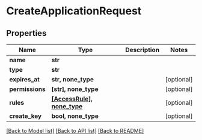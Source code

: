 # CreateApplicationRequest


## Properties
Name | Type | Description | Notes
------------ | ------------- | ------------- | -------------
**name** | **str** |  | 
**type** | **str** |  | 
**expires_at** | **str, none_type** |  | [optional] 
**permissions** | **[str], none_type** |  | [optional] 
**rules** | [**[AccessRule], none_type**](AccessRule.md) |  | [optional] 
**create_key** | **bool, none_type** |  | [optional] 

[[Back to Model list]](../README.md#documentation-for-models) [[Back to API list]](../README.md#documentation-for-api-endpoints) [[Back to README]](../README.md)


